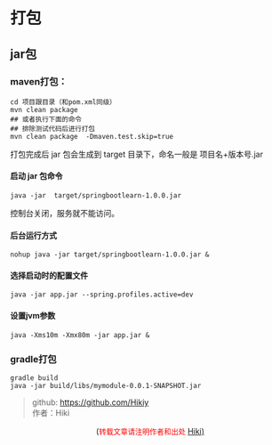 # 打包
## jar包
### maven打包：
```
cd 项目跟目录（和pom.xml同级）
mvn clean package
## 或者执行下面的命令
## 排除测试代码后进行打包
mvn clean package  -Dmaven.test.skip=true
```
打包完成后 jar 包会生成到 target 目录下，命名一般是 项目名+版本号.jar  

#### 启动 jar 包命令
```
java -jar  target/springbootlearn-1.0.0.jar
```
控制台关闭，服务就不能访问。

#### 后台运行方式
```
nohup java -jar target/springbootlearn-1.0.0.jar &
```

#### 选择启动时的配置文件
```
java -jar app.jar --spring.profiles.active=dev
```

#### 设置jvm参数
```
java -Xms10m -Xmx80m -jar app.jar &
```

### gradle打包
```
gradle build
java -jar build/libs/mymodule-0.0.1-SNAPSHOT.jar
```

> github: https://github.com/Hikiy  
> 作者：Hiki

<center>(<font color=red size=2>转载文章请注明作者和出处 </font><a href="https://github.com/Hikiy">Hiki)</a></center>  